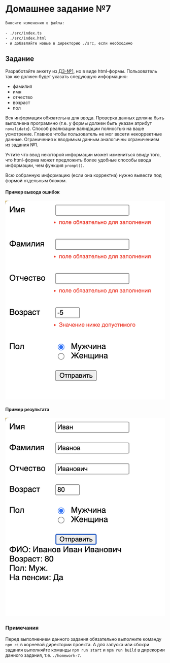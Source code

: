 Домашнее задание №7
===================

```
Вносите изменения в файлы:

- ./src/index.ts
- ./src/index.html
- и добавляйте новые в директорию ./src, если необходимо
```

## Задание

Разработайте анкету из [ДЗ-№1](../homework-1), но в виде html-формы.
Пользователь так же должен будет указать следующую информацию:
- фамилия
- имя
- отчество
- возраст
- пол

Вся информация обязательна для ввода. Проверка данных должна быть выполнена программно (т.е. у формы должен быть указан атрибут `novalidate`).
Способ реализации валидации полностью на ваше усмотрение. Главное чтобы пользователь не мог ввсети некорректные данные. 
Ограничения к вводимым данным аналогичны ограничениям из задания №1.

Учтите что ввод некоторой информации может измениться ввиду того, что html-форма может предложить более удобные способы ввода информации, чем функция `prompt()`.

Всю собранную информацию (если она корректна) нужно вывести под формой отдельным блоком.

#### Пример вывода ошибок
![](./_task-images/errors.png)

#### Пример результата
![](./_task-images/result.png)

### Примечания

Перед выполнением данного задания обязательно выполните команду `npm ci` в корневой директории проекта.
А для запуска или сбокри задания выполняйте команды `npm run start` и `npm run build` в дирекории данного задания, т.е. `./homework-7`.
